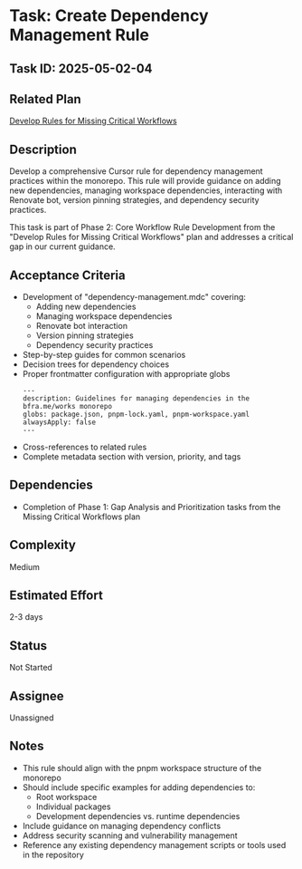 # Task: Create Dependency Management Rule

## Task ID: 2025-05-02-04

## Related Plan

[Develop Rules for Missing Critical Workflows](../plans/develop-missing-workflow-rules.md)

## Description

Develop a comprehensive Cursor rule for dependency management practices within the monorepo. This rule will provide guidance on adding new dependencies, managing workspace dependencies, interacting with Renovate bot, version pinning strategies, and dependency security practices.

This task is part of Phase 2: Core Workflow Rule Development from the "Develop Rules for Missing Critical Workflows" plan and addresses a critical gap in our current guidance.

## Acceptance Criteria

- Development of "dependency-management.mdc" covering:
  - Adding new dependencies
  - Managing workspace dependencies
  - Renovate bot interaction
  - Version pinning strategies
  - Dependency security practices
- Step-by-step guides for common scenarios
- Decision trees for dependency choices
- Proper frontmatter configuration with appropriate globs
  ```
  ---
  description: Guidelines for managing dependencies in the bfra.me/works monorepo
  globs: package.json, pnpm-lock.yaml, pnpm-workspace.yaml
  alwaysApply: false
  ---
  ```
- Cross-references to related rules
- Complete metadata section with version, priority, and tags

## Dependencies

- Completion of Phase 1: Gap Analysis and Prioritization tasks from the Missing Critical Workflows plan

## Complexity

Medium

## Estimated Effort

2-3 days

## Status

Not Started

## Assignee

Unassigned

## Notes

- This rule should align with the pnpm workspace structure of the monorepo
- Should include specific examples for adding dependencies to:
  - Root workspace
  - Individual packages
  - Development dependencies vs. runtime dependencies
- Include guidance on managing dependency conflicts
- Address security scanning and vulnerability management
- Reference any existing dependency management scripts or tools used in the repository
